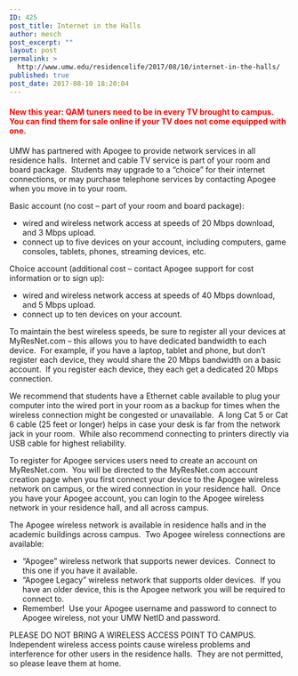 ```yaml
---
ID: 425
post_title: Internet in the Halls
author: mesch
post_excerpt: ""
layout: post
permalink: >
  http://www.umw.edu/residencelife/2017/08/10/internet-in-the-halls/
published: true
post_date: 2017-08-10 18:20:04
---
```

<h4><span style="color: #ff0000">New this year: QAM tuners need to be in every TV brought to campus. You can find them for sale online if your TV does not come equipped with one.</span></h4>
UMW has partnered with Apogee to provide network services in all residence halls.  Internet and cable TV service is part of your room and board package.  Students may upgrade to a “choice” for their internet connections, or may purchase telephone services by contacting Apogee when you move in to your room.

Basic account (no cost – part of your room and board package):
<ul>
 	<li>wired and wireless network access at speeds of 20 Mbps download, and 3 Mbps upload.</li>
 	<li>connect up to five devices on your account, including computers, game consoles, tablets, phones, streaming devices, etc.</li>
</ul>
Choice account (additional cost – contact Apogee support for cost information or to sign up):
<ul>
 	<li>wired and wireless network access at speeds of 40 Mbps download, and 5 Mbps upload.</li>
 	<li>connect up to ten devices on your account.</li>
</ul>
To maintain the best wireless speeds, be sure to register all your devices at MyResNet.com – this allows you to have dedicated bandwidth to each device.  For example, if you have a laptop, tablet and phone, but don’t register each device, they would share the 20 Mbps bandwidth on a basic account.  If you register each device, they each get a dedicated 20 Mbps connection.

We recommend that students have a Ethernet cable available to plug your computer into the wired port in your room as a backup for times when the wireless connection might be congested or unavailable.  A long Cat 5 or Cat 6 cable (25 feet or longer) helps in case your desk is far from the network jack in your room.  While also recommend connecting to printers directly via USB cable for highest reliability.

To register for Apogee services users need to create an account on MyResNet.com.  You will be directed to the MyResNet.com account creation page when you first connect your device to the Apogee wireless network on campus, or the wired connection in your residence hall.  Once you have your Apogee account, you can login to the Apogee wireless network in your residence hall, and all across campus.

The Apogee wireless network is available in residence halls and in the academic buildings across campus.  Two Apogee wireless connections are available:
<ul>
 	<li>“Apogee” wireless network that supports newer devices.  Connect to this one if you have it available.</li>
 	<li>“Apogee Legacy” wireless network that supports older devices.  If you have an older device, this is the Apogee network you will be required to connect to.</li>
 	<li>Remember!  Use your Apogee username and password to connect to Apogee wireless, not your UMW NetID and password.</li>
</ul>
PLEASE DO NOT BRING A WIRELESS ACCESS POINT TO CAMPUS.  Independent wireless access points cause wireless problems and interference for other users in the residence halls.  They are not permitted, so please leave them at home.